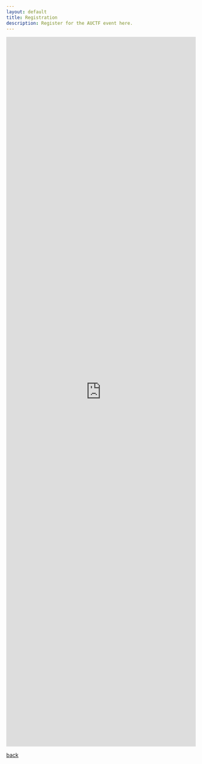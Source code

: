 ```yaml
---
layout: default
title: Registration
description: Register for the AUCTF event here.
---
```


<style>
.responsive-wrap iframe{ max-width: 100%;}
</style>
<div class="responsive-wrap">
<!-- this is the embed code provided by Google -->
  <iframe src="https://docs.google.com/forms/d/e/1FAIpQLSdcFmMooBJf2HqLN_LzwHIXAADUPNizjLx27EX8QqK77gMqfA/viewform?embedded=true" width="640" height="1880" frameborder="0" marginheight="0" marginwidth="0">Loading…</iframe>
<!-- Google embed ends -->
</div>


[back](./)
